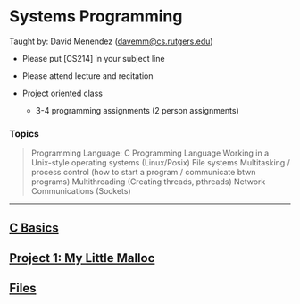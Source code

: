 # Systems Programming

Taught by: David Menendez (davemm@cs.rutgers.edu)
- Please put [CS214] in your subject line

- Please attend lecture and recitation
- Project oriented class
	- 3-4 programming assignments (2 person assignments)

### Topics

> Programming Language: C Programming Language
> Working in a Unix-style operating systems (Linux/Posix)
> File systems
> Multitasking / process control (how to start a program / communicate btwn programs)
> Multithreading (Creating threads, pthreads)
> Network Communications (Sockets)

---

## [C Basics](c-basics)

## [Project 1: My Little Malloc](../sys-prog/project1-my-little-malloc)

## [Files](files)